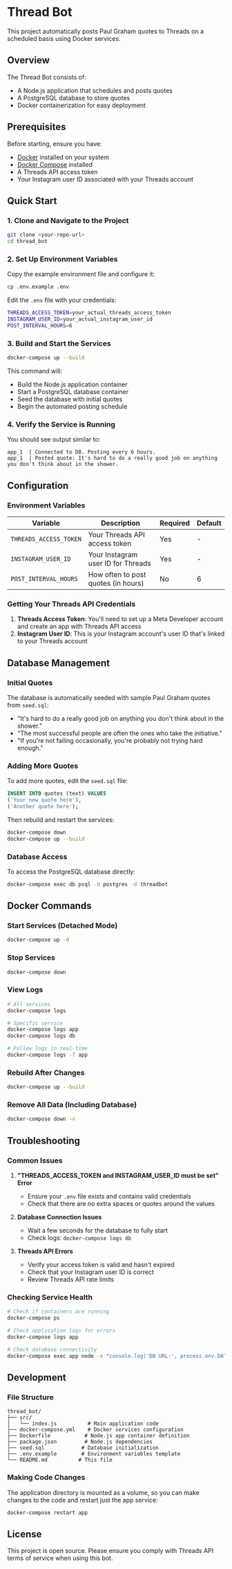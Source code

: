 # Thread Bot

This project automatically posts Paul Graham quotes to Threads on a scheduled basis using Docker services.

## Overview

The Thread Bot consists of:
- A Node.js application that schedules and posts quotes
- A PostgreSQL database to store quotes
- Docker containerization for easy deployment

## Prerequisites

Before starting, ensure you have:
- [Docker](https://docs.docker.com/get-docker/) installed on your system
- [Docker Compose](https://docs.docker.com/compose/install/) installed
- A Threads API access token
- Your Instagram user ID associated with your Threads account

## Quick Start

### 1. Clone and Navigate to the Project

```bash
git clone <your-repo-url>
cd thread_bot
```

### 2. Set Up Environment Variables

Copy the example environment file and configure it:

```bash
cp .env.example .env
```

Edit the `.env` file with your credentials:

```bash
THREADS_ACCESS_TOKEN=your_actual_threads_access_token
INSTAGRAM_USER_ID=your_actual_instagram_user_id
POST_INTERVAL_HOURS=6
```

### 3. Build and Start the Services

```bash
docker-compose up --build
```

This command will:
- Build the Node.js application container
- Start a PostgreSQL database container
- Seed the database with initial quotes
- Begin the automated posting schedule

### 4. Verify the Service is Running

You should see output similar to:
```
app_1  | Connected to DB. Posting every 6 hours.
app_1  | Posted quote: It's hard to do a really good job on anything you don't think about in the shower.
```

## Configuration

### Environment Variables

| Variable | Description | Required | Default |
|----------|-------------|----------|---------|
| `THREADS_ACCESS_TOKEN` | Your Threads API access token | Yes | - |
| `INSTAGRAM_USER_ID` | Your Instagram user ID for Threads | Yes | - |
| `POST_INTERVAL_HOURS` | How often to post quotes (in hours) | No | 6 |

### Getting Your Threads API Credentials

1. **Threads Access Token**: You'll need to set up a Meta Developer account and create an app with Threads API access
2. **Instagram User ID**: This is your Instagram account's user ID that's linked to your Threads account

## Database Management

### Initial Quotes

The database is automatically seeded with sample Paul Graham quotes from `seed.sql`:
- "It's hard to do a really good job on anything you don't think about in the shower."
- "The most successful people are often the ones who take the initiative."
- "If you're not failing occasionally, you're probably not trying hard enough."

### Adding More Quotes

To add more quotes, edit the `seed.sql` file:

```sql
INSERT INTO quotes (text) VALUES
('Your new quote here'),
('Another quote here');
```

Then rebuild and restart the services:

```bash
docker-compose down
docker-compose up --build
```

### Database Access

To access the PostgreSQL database directly:

```bash
docker-compose exec db psql -U postgres -d threadbot
```

## Docker Commands

### Start Services (Detached Mode)
```bash
docker-compose up -d
```

### Stop Services
```bash
docker-compose down
```

### View Logs
```bash
# All services
docker-compose logs

# Specific service
docker-compose logs app
docker-compose logs db

# Follow logs in real-time
docker-compose logs -f app
```

### Rebuild After Changes
```bash
docker-compose up --build
```

### Remove All Data (Including Database)
```bash
docker-compose down -v
```

## Troubleshooting

### Common Issues

1. **"THREADS_ACCESS_TOKEN and INSTAGRAM_USER_ID must be set" Error**
   - Ensure your `.env` file exists and contains valid credentials
   - Check that there are no extra spaces or quotes around the values

2. **Database Connection Issues**
   - Wait a few seconds for the database to fully start
   - Check logs: `docker-compose logs db`

3. **Threads API Errors**
   - Verify your access token is valid and hasn't expired
   - Check that your Instagram user ID is correct
   - Review Threads API rate limits

### Checking Service Health

```bash
# Check if containers are running
docker-compose ps

# Check application logs for errors
docker-compose logs app

# Check database connectivity
docker-compose exec app node -e "console.log('DB URL:', process.env.DATABASE_URL)"
```

## Development

### File Structure
```
thread_bot/
├── src/
│   └── index.js          # Main application code
├── docker-compose.yml    # Docker services configuration
├── Dockerfile           # Node.js app container definition
├── package.json         # Node.js dependencies
├── seed.sql            # Database initialization
├── .env.example        # Environment variables template
└── README.md          # This file
```

### Making Code Changes

The application directory is mounted as a volume, so you can make changes to the code and restart just the app service:

```bash
docker-compose restart app
```

## License

This project is open source. Please ensure you comply with Threads API terms of service when using this bot.

